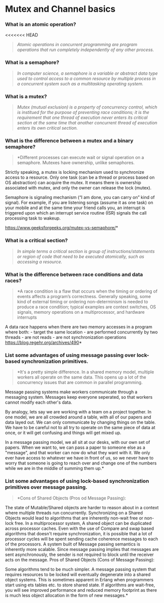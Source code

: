 # Mutex and Channel basics

### What is an atomic operation?
<<<<<<< HEAD
> *Atomic operations in concurrent programming are program operations that run completely independently of any other process.*

### What is a semaphore?
> *In computer science, a semaphore is a variable or abstract data type used to control access to a common resource by multiple process in a concurrent system such as a multitasking operating system.*

### What is a mutex?
> *Mutex (mutual exclusion) is a property of concurrency control, which is institued for the purpose of preventing race conditions; it is the requirement that one thread of execution never enters its critical section at the same time that another concurrent thread of execution enters its own critical section.*

### What is the difference between a mutex and a binary semaphore?
> *Different processes can execute wait or signal operation on a semaphore. Mutexes have ownership, unlike semaphores.

Strictly speaking, a mutex is locking mechanism used to synchronize access to a resource. Only one task (can be a thread or process based on OS abstraction) can acquire the mutex. It means there is ownership associated with mutex, and only the owner can release the lock (mutex).

Semaphore is signaling mechanism (“I am done, you can carry on” kind of signal). For example, if you are listening songs (assume it as one task) on your mobile and at the same time your friend calls you, an interrupt is triggered upon which an interrupt service routine (ISR) signals the call processing task to wakeup.

https://www.geeksforgeeks.org/mutex-vs-semaphore/*

### What is a critical section?
> *In simple terms a critical section is group of instructions/statements or region of code that need to be executed atomically, such as accessing a resource.*

### What is the difference between race conditions and data races?
 > *A race condition is a flaw that occurs when the timing or ordering of events affects a program’s correctness. Generally speaking, some kind of external timing or ordering non-determinism is needed to produce a race condition; typical examples are context switches, OS signals, memory operations on a multiprocessor, and hardware interrupts
 
 A data race happens when there are two memory accesses in a program where both:
    - target the same location
    - are performed concurrently by two threads
    - are not reads
    - are not synchronization operations
    https://blog.regehr.org/archives/490* 


### List some advantages of using message passing over lock-based synchronization primitives.
> *It's a pretty simple difference. In a shared memory model, multiple workers all operate on the same data. This opens up a lot of the concurrency issues that are common in parallel programming.

Message passing systems make workers communicate through a messaging system. Messages keep everyone seperated, so that workers cannot modify each other's data.

By analogy, lets say we are working with a team on a project together. In one model, we are all crowded around a table, with all of our papers and data layed out. We can only communicate by changing things on the table. We have to be careful not to all try to operate on the same piece of data at once, or it will get confusing and things will get mixed up.

In a message passing model, we all sit at our desks, with our own set of papers. When we want to, we can pass a paper to someone else as a "message", and that worker can now do what they want with it. We only ever have access to whatever we have in front of us, so we never have to worry that someone is going to reach over and change one of the numbers while we are in the middle of summing them up.*

### List some advantages of using lock-based synchronization primitives over message passing.
> *Cons of Shared Objects (Pros od Message Passing):

The state of Mutable/Shared objects are harder to reason about in a context where multiple threads run concurrently.
Synchronizing on a Shared Objects would lead to algorithms that are inherently non-wait free or non-lock free.
In a multiprocessor system, A shared object can be duplicated across processor caches. Even with the use of Compare and swap based algorithms that doesn't require synchronization, it is possible that a lot of processor cycles will be spent sending cache coherence messages to each of the processors.
A system built of Message passing semantics is inherently more scalable. Since message passing implies that messages are sent asynchronously, the sender is not required to block until the receiver acts on the message.
Pros of Shared Objects (Cons of Message Passing):

Some algorithms tend to be much simpler.
A message passing system that requires resources to be locked will eventually degenerate into a shared object systems. This is sometimes apparent in Erlang when programmers start using ets tables etc. to store shared state.
If algorithms are wait-free, you will see improved performance and reduced memory footprint as there is much less object allocation in the form of new messages.*
